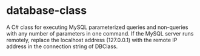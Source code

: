# database-class
  A C# class for executing MySQL parameterized queries and non-queries with any number of parameters in one command. If the MySQL server runs remotely, replace the localhost address (127.0.0.1) with the remote IP address in the connection string of DBClass.
